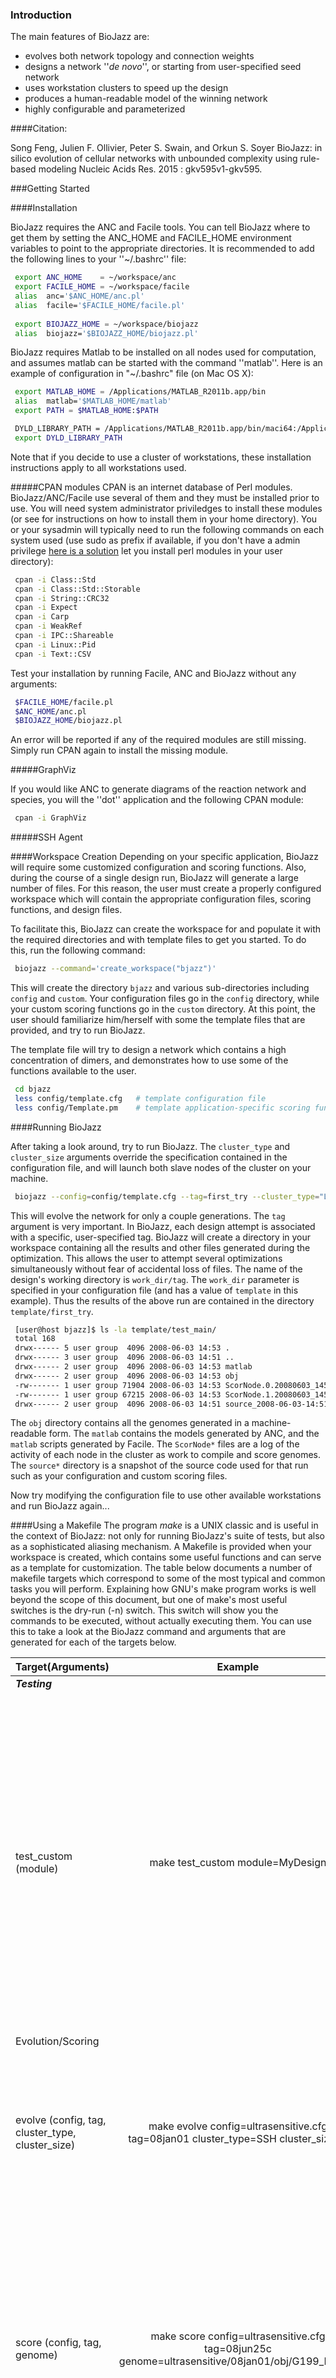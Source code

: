 ### Introduction
The main features of BioJazz are:

* evolves both network topology and connection weights
* designs a network ''_de novo_'', or starting from user-specified seed network
* uses workstation clusters to speed up the design
* produces a human-readable model of the winning network
* highly configurable and parameterized

####Citation:

Song Feng, Julien F. Ollivier, Peter S. Swain, and Orkun S. Soyer 
BioJazz: in silico evolution of cellular networks with unbounded complexity using rule-based modeling
Nucleic Acids Res. 2015 : gkv595v1-gkv595.

###Getting Started

####Installation

BioJazz requires the ANC and Facile tools.  You can tell BioJazz where to get them by setting the ANC_HOME and FACILE_HOME environment variables to point to the appropriate directories.  It is recommended to add the following lines to your ''~/.bashrc'' file:
```sh
 export ANC_HOME    = ~/workspace/anc
 export FACILE_HOME = ~/workspace/facile
 alias  anc='$ANC_HOME/anc.pl'
 alias  facile='$FACILE_HOME/facile.pl'
 
 export BIOJAZZ_HOME = ~/workspace/biojazz
 alias  biojazz='$BIOJAZZ_HOME/biojazz.pl'
```

BioJazz requires Matlab to be installed on all nodes used for computation, and assumes matlab can be started with the command ''matlab''. Here is an example of configuration in "~/.bashrc" file (on Mac OS X):
```sh
 export MATLAB_HOME = /Applications/MATLAB_R2011b.app/bin
 alias  matlab='$MATLAB_HOME/matlab'
 export PATH = $MATLAB_HOME:$PATH

 DYLD_LIBRARY_PATH = /Applications/MATLAB_R2011b.app/bin/maci64:/Applications/MATLAB_R2011b.app/sys/os/maci64:/Applications/MATLAB_R2011b.app/runtime/maci64:$DYLD_LIBRARY_PATH
 export DYLD_LIBRARY_PATH
```
Note that if you decide to use a cluster of workstations, these installation instructions apply to all workstations used.

#####CPAN modules
CPAN is an internet database of Perl modules.  BioJazz/ANC/Facile use several of them and they must be installed prior to use.  You will need system administrator priviledges to install these modules (or see  for instructions on how to install them in your home directory).  You or your sysadmin will typically need to run the following commands on each system used (use sudo as prefix if available, if you don't have a admin privilege [here is a solution](http://twiki.org/cgi-bin/view/TWiki/HowToInstallCpanModules#Install_CPAN_modules_into_your_l) let you install perl modules in your user directory):
```sh
 cpan -i Class::Std
 cpan -i Class::Std::Storable
 cpan -i String::CRC32
 cpan -i Expect
 cpan -i Carp
 cpan -i WeakRef
 cpan -i IPC::Shareable
 cpan -i Linux::Pid
 cpan -i Text::CSV
```

Test your installation by running Facile, ANC and BioJazz without any arguments:
```sh
 $FACILE_HOME/facile.pl
 $ANC_HOME/anc.pl
 $BIOJAZZ_HOME/biojazz.pl
```

An error will be reported if any of the required modules are still missing.  Simply run CPAN again to install the missing module.

#####GraphViz

If you would like ANC to generate diagrams of the reaction network and species, you will the ''dot'' application and the following CPAN module:
```sh
 cpan -i GraphViz
```

#####SSH Agent

####Workspace Creation
Depending on your specific application, BioJazz will require some customized configuration and scoring functions.  Also, during the course of a single design run, BioJazz will generate a large number of files.  For this reason, the user must create a properly configured workspace which will contain the appropriate configuration files, scoring functions, and design files.

To facilitate this, BioJazz can create the workspace for and populate it with the required directories and with template files to get you started.  To do this, run the following command:
```sh
 biojazz --command='create_workspace("bjazz")'
```

This will create the directory `bjazz` and various sub-directories including `config` and `custom`.  Your configuration files go in the `config` directory, while your custom scoring functions go in the `custom` directory.  At this point, the user should familiarize him/herself with some the template files that are provided, and try to run BioJazz.  

The template file will try to design a network which contains a high concentration of dimers, and demonstrates how to use some of the functions available to the user.
```sh
 cd bjazz
 less config/template.cfg   # template configuration file
 less config/Template.pm    # template application-specific scoring function
```

####Running BioJazz

After taking a look around, try to run BioJazz.  The `cluster_type` and `cluster_size` arguments override the specification contained in the configuration file, and will launch both slave nodes of the cluster on your machine.
```sh
 biojazz --config=config/template.cfg --tag=first_try --cluster_type="LOCAL" --cluster_size=2
```

This will evolve the network for only a couple generations.  The `tag` argument is very important.  In BioJazz, each design attempt is associated with a specific, user-specified tag.  BioJazz will create a directory in your workspace containing all the results and other files generated during the optimization.  This allows the user to attempt several optimizations simultaneously without fear of accidental loss of files.  The name of the design's working directory is `work_dir/tag`.  The `work_dir` parameter is specified in your configuration file (and has a value of `template` in this example).  Thus the results of the above run are contained in the directory `template/first_try`.
```sh
 [user@host bjazz]$ ls -la template/test_main/
 total 168
 drwx------ 5 user group  4096 2008-06-03 14:53 .
 drwx------ 3 user group  4096 2008-06-03 14:51 ..
 drwx------ 2 user group  4096 2008-06-03 14:53 matlab
 drwx------ 2 user group  4096 2008-06-03 14:53 obj
 -rw------- 1 user group 71904 2008-06-03 14:53 ScorNode.0.20080603_145159.log
 -rw------- 1 user group 67215 2008-06-03 14:53 ScorNode.1.20080603_145159.log
 drwx------ 2 user group  4096 2008-06-03 14:51 source_2008-06-03-14:51:58
```

The `obj` directory contains all the genomes generated in a machine-readable form.  The `matlab` contains the models generated by ANC, and the `matlab` scripts generated by Facile.  The `ScorNode*` files are a log of the activity of each node in the cluster as work to compile and score genomes.  The `source*` directory is a snapshot of the source code used for that run such as your configuration and custom scoring files.

Now try modifying the configuration file to use other available workstations and run BioJazz again...

####Using a Makefile
The program *make* is a UNIX classic and is useful in the context of BioJazz: not only for running BioJazz's suite of tests, but also as a sophisticated aliasing mechanism. A Makefile is provided when your workspace is created, which contains some useful functions and can serve as a template for customization. The table below documents a number of makefile targets which correspond to some of the most typical and common tasks you will perform.
Explaining how GNU's make program works is well beyond the scope of this document, but one of make's most useful switches is the dry-run (-n) switch. This switch will show you the commands to be executed, without actually executing them. You can use this to take a look at the BioJazz command and arguments that are generated for each of the targets below.

|**Target(Arguments)** | **Example** | **Description**|
| ------- |:-------:|:-------------------------------:|
|**_Testing_** | | |
|test_custom (module) | make test_custom module=MyDesign | Executes the run_testcases routine that should be contained in your application-specific design class. Typically, the run_testcases routine should hand-craft a genome, then run your scoring function on this genome. This allows you to test your scoring function before trying to evolve some networks.|
|Evolution/Scoring | | |
|evolve (config, tag, cluster_type, cluster_size) | make evolve config=ultrasensitive.cfg tag=08jan01 cluster_type=SSH cluster_size=5 | Starts BioJazz and evolves a circuit as per the given configuration file. All output is echoed to your terminal saved to a logfile for subsequent analysis.|
|score (config, tag, genome) | make score config=ultrasensitive.cfg tag=08jun25c genome=ultrasensitive/08jan01/obj/G199_I00.obj | Runs your custom scoring function on the specified genome. All the files are created in the scratch space for this design. This target is useful for debugging unanticipated problems that crop up for a specific genome during an evolution run.|
|**_Statistics_**| | |
|collect (config, tag) | make collect config=ultrasensitive.cfg tag=08jan01 | Collects population data from the logfile generated during an evolution run, and save them to a file in object form.|
|analyze (config, tag) | make analyze config=ultrasensitive.cfg tag=08jan01 | Reads the population data collected above and performs some simple analysis tasks such as finding the top-scoring individual and computing statistics. The results are saved to an Excel spreadsheet for charting.|
|**_Shell_** | | |
|shell (config, tag) | | Starts BioJazz in shell mode.|
|load (config, tag, genome) | | Start BioJazz, load the specified genome, and go into shell mode.|
|**_Admin/Utils_**| | |
|retag(config, old_tag, new_tag) | make retag config=ultrasensitive.cfg old_tag=temp new_tag=08jan01 | Moves and renames design files as appropriate so that they appear under the new_tag.|
|clean (config, tag) | make clean config=ultrasensitive.cfg tag=08jan01 | Deletes all design files of the given tag.|
|clean_all (config, tag) | make clean_all config=ultrasensitive.cfg tag=08jan01 | Deletes all design files of the given tag, including those in the scratch space (generated by the score target).|

####Scoring a specific genome

####Collecting and Analyzing Statistics

####BioJazz Shell


####Writing and Testing Application Specific Functions

#####Template Files

#####Testing

#####Debugging when things go wrong


####Workspace Directory Structure

```sh
 bjazz                               # workspace home
   config                            # configuration files
   custom                            # application-specific modules and functions (incl. scoring function)
   test/custom                       # recommended location for test results of custom modules
   test/modules                      # BioJazz module test results
   mydesign                          # application-specific directory
     mydesign.08jun01.log            # master node logfile
     08jun01                         # results directory for run with TAG=08jun01
       ScorNode.i.timestamp.log      # log file for slave node i
       matlab                        # ANC genome models, eqn files, and matlab files
       obj                           # genome objects in binary form
```

### Authors and Contributors
The project is firstly developed by Julien Ollivier, then modified and currently maintained by Song Feng (@LifeWorks).

### Support or Contact
If have any problems, please contact @LifeWorks or email lifeworks.song@gmail.com
